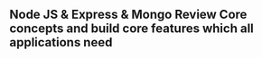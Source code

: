## Node JS & Express & Mongo Review Core concepts and build core features which all applications need
